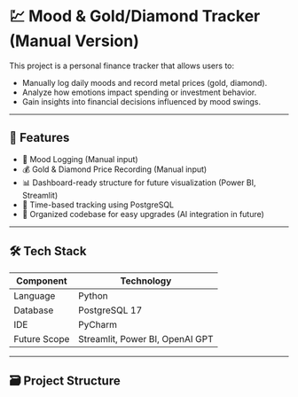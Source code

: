 # 💹 Mood & Gold/Diamond Tracker (Manual Version)

This project is a personal finance tracker that allows users to:
- Manually log daily moods and record metal prices (gold, diamond).
- Analyze how emotions impact spending or investment behavior.
- Gain insights into financial decisions influenced by mood swings.

---

## 📌 Features

- 🧠 Mood Logging (Manual input)
- 💰 Gold & Diamond Price Recording (Manual input)
- 📊 Dashboard-ready structure for future visualization (Power BI, Streamlit)
- 📅 Time-based tracking using PostgreSQL
- 📝 Organized codebase for easy upgrades (AI integration in future)

---

## 🛠️ Tech Stack

| Component    | Technology          |
|--------------|---------------------|
| Language     | Python              |
| Database     | PostgreSQL 17       |
| IDE          | PyCharm             |
| Future Scope | Streamlit, Power BI, OpenAI GPT |

---

## 🗃️ Project Structure
